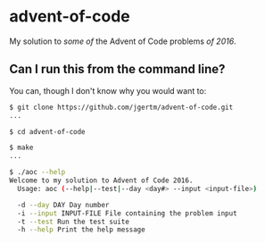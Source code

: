 # advent-of-code

My solution to *some of* the Advent of Code problems *of 2016*.

## Can I run this from the command line?

You can, though I don't know why you would want to:

```bash
$ git clone https://github.com/jgertm/advent-of-code.git
...

$ cd advent-of-code

$ make
...

$ ./aoc --help
Welcome to my solution to Advent of Code 2016.
  Usage: aoc (--help|--test|--day <day#> --input <input-file>)

  -d --day DAY Day number
  -i --input INPUT-FILE File containing the problem input
  -t --test Run the test suite
  -h --help Print the help message
```

